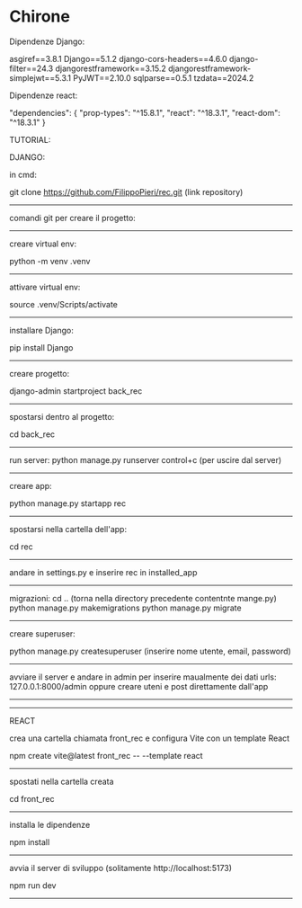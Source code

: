 # Chirone

Dipendenze Django:

asgiref==3.8.1
Django==5.1.2
django-cors-headers==4.6.0
django-filter==24.3
djangorestframework==3.15.2
djangorestframework-simplejwt==5.3.1
PyJWT==2.10.0
sqlparse==0.5.1
tzdata==2024.2


Dipendenze react:

"dependencies": {
    "prop-types": "^15.8.1",
    "react": "^18.3.1",
    "react-dom": "^18.3.1"
}


TUTORIAL:

DJANGO:

in cmd:
 
git clone https://github.com/FilippoPieri/rec.git (link repository)
___________________________________________________________________________________________

comandi git per creare il progetto:
___________________________________________________________________________________________________________________________________

creare virtual env:

  python -m venv .venv
___________________________________________________________________________________________________________________________________

attivare virtual env:

 source .venv/Scripts/activate
___________________________________________________________________________________________________________________________________

installare Django:

 pip install Django
___________________________________________________________________________________________________________________________________

creare progetto:

 django-admin startproject back_rec
 __________________________________________________________________________________________________________________________________

spostarsi dentro al progetto:

 cd back_rec
___________________________________________________________________________________________________________________________________

run server:
 python manage.py runserver
 control+c (per uscire dal server)
___________________________________________________________________________________________________________________________________

creare app:

 python manage.py startapp rec
___________________________________________________________________________________________________________________________________

spostarsi nella cartella dell'app:

 cd rec
___________________________________________________________________________________________________________________________________

andare in settings.py e inserire rec in installed_app
___________________________________________________________________________________________________________________________________

migrazioni:
 cd .. (torna nella directory precedente contentnte mange.py)
 python manage.py makemigrations
 python manage.py migrate
___________________________________________________________________________________________________________________________________

creare superuser:

 python manage.py createsuperuser
 (inserire nome utente, email, password)
___________________________________________________________________________________________________________________________________

avviare il server e andare in admin per inserire maualmente dei dati
urls: 127.0.0.1:8000/admin 
oppure creare uteni e post direttamente dall'app
___________________________________________________________________________________________________________________________________
-----------------------------------------------------------------------------------------------------------------------------------

REACT

crea una cartella chiamata front_rec e configura Vite con un template React

  npm create vite@latest front_rec -- --template react  
____________________________________________________________________________________________________________________________________

spostati nella cartella creata

 cd front_rec
____________________________________________________________________________________________________________________________________

installa le dipendenze

 npm install
____________________________________________________________________________________________________________________________________

avvia il server di sviluppo (solitamente http://localhost:5173)

 npm run dev
_____________________________________________________________________________________________________________________________________

